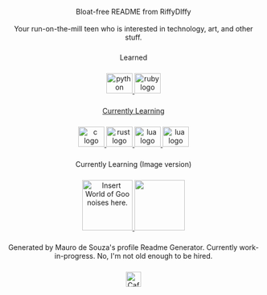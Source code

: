 <p align="center">Bloat-free README from RiffyDIffy<br><br>Your run-on-the-mill teen who is interested in technology, art, and other stuff.</p>

###

<p align="center">Learned</p>

###

<div align="center">
  <a href="https://www.python.org">
    <img src="https://cdn.jsdelivr.net/gh/devicons/devicon/icons/python/python-original.svg" height="40" width="52" alt="python logo" title="Sssssssss...."  />
  </a>
  <a href="https://www.ruby-lang.org/en/">
    <img src="https://cdn.jsdelivr.net/gh/devicons/devicon/icons/ruby/ruby-original.svg" height="40" width="52" alt="ruby logo" title="Ruby! Press the red button! Not the green button! Don't they teach you this in gem school?"
  </a>
</div>

###

<p align="center">Currently Learning</p>

###

<div align="center">
  <img src="https://cdn.jsdelivr.net/gh/devicons/devicon/icons/c/c-original.svg" height="40" width="52" alt="c logo" title="Down here in the deep blue s- Argh, wrong joke..." />
  <a href="https://www.rust-lang.org">
    <img src="https://cdn.jsdelivr.net/gh/devicons/devicon/icons/rust/rust-plain.svg" height="40" width="52" alt="rust logo" title="You think Mr. Krabs would favor this language, if he were a programmer."  />
  </a>
  <a href="https://www.lua.org">
    <img src="https://cdn.jsdelivr.net/gh/devicons/devicon/icons/lua/lua-original.svg" height="40" width="52" alt="lua logo" title="LUAU! Wait..."  />
  </a>
    <a href="https://haxe.org">
    <img src="https://upload.wikimedia.org/wikipedia/commons/8/89/Haxe_logo.svg" height="40" width="52" alt="lua logo" title="I know this was the language used to make Friday Night Funkin', you don't have to remind me every single time..."  />
  </a>
</div>

###

<p align="center">Currently Learning (Image version)</p>

###

<div align="center">
  <a href="https://www.libsdl.org">
    <img height="100" src="https://upload.wikimedia.org/wikipedia/commons/1/16/Simple_DirectMedia_Layer,_Logo.svg" title="Insert World of Goo noises here."  />
  </a>
  <img height="100" src="https://upload.wikimedia.org/wikipedia/commons/1/18/ISO_C++_Logo.svg"  />
</div>

###

<p align="center">Generated by Mauro de Souza's profile Readme Generator. Currently work-in-progress. No, I'm not old enough to be hired.</p>

###
  
<div align="center">
  <a href="https://forthebadge.com">
    <img height="30" src="https://user-images.githubusercontent.com/81842790/208213473-f046a54c-18e0-41e7-92a4-9d3e144c0622.svg" title="Café au lait!" />
  </a>
</div>
